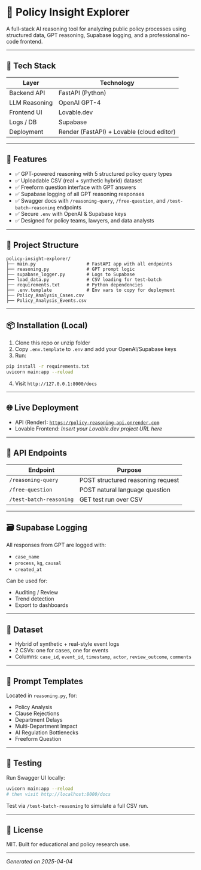 
# 🧠 Policy Insight Explorer

A full-stack AI reasoning tool for analyzing public policy processes using structured data, GPT reasoning, Supabase logging, and a professional no-code frontend.

---

## 🔧 Tech Stack

| Layer | Technology |
|-------|------------|
| Backend API | FastAPI (Python) |
| LLM Reasoning | OpenAI GPT-4 |
| Frontend UI | Lovable.dev |
| Logs / DB | Supabase |
| Deployment | Render (FastAPI) + Lovable (cloud editor) |

---

## 🚀 Features

- ✅ GPT-powered reasoning with 5 structured policy query types
- ✅ Uploadable CSV (real + synthetic hybrid) dataset
- ✅ Freeform question interface with GPT answers
- ✅ Supabase logging of all GPT reasoning responses
- ✅ Swagger docs with `/reasoning-query`, `/free-question`, and `/test-batch-reasoning` endpoints
- ✅ Secure `.env` with OpenAI & Supabase keys
- ✅ Designed for policy teams, lawyers, and data analysts

---

## 📁 Project Structure

```
policy-insight-explorer/
├── main.py                   # FastAPI app with all endpoints
├── reasoning.py              # GPT prompt logic
├── supabase_logger.py        # Logs to Supabase
├── load_data.py              # CSV loading for test-batch
├── requirements.txt          # Python dependencies
├── .env.template             # Env vars to copy for deployment
├── Policy_Analysis_Cases.csv
├── Policy_Analysis_Events.csv
```

---

## 📦 Installation (Local)

1. Clone this repo or unzip folder
2. Copy `.env.template` to `.env` and add your OpenAI/Supabase keys
3. Run:
```bash
pip install -r requirements.txt
uvicorn main:app --reload
```

4. Visit `http://127.0.0.1:8000/docs`

---

## 🌐 Live Deployment

- API (Render): [`https://policy-reasoning-api.onrender.com`](https://policy-reasoning-api.onrender.com)
- Lovable Frontend: _Insert your Lovable.dev project URL here_

---

## 📝 API Endpoints

| Endpoint | Purpose |
|----------|---------|
| `/reasoning-query` | POST structured reasoning request |
| `/free-question`   | POST natural language question |
| `/test-batch-reasoning` | GET test run over CSV |

---

## 🗃️ Supabase Logging

All responses from GPT are logged with:
- `case_name`
- `process`, `kg`, `causal`
- `created_at`

Can be used for:
- Auditing / Review
- Trend detection
- Export to dashboards

---

## 🧪 Dataset

- Hybrid of synthetic + real-style event logs
- 2 CSVs: one for cases, one for events
- Columns: `case_id`, `event_id`, `timestamp`, `actor`, `review_outcome`, `comments`

---

## 🧠 Prompt Templates

Located in `reasoning.py`, for:
- Policy Analysis
- Clause Rejections
- Department Delays
- Multi-Department Impact
- AI Regulation Bottlenecks
- Freeform Question

---

## 🧪 Testing

Run Swagger UI locally:
```bash
uvicorn main:app --reload
# then visit http://localhost:8000/docs
```

Test via `/test-batch-reasoning` to simulate a full CSV run.

---

## 📄 License

MIT. Built for educational and policy research use.

---

*Generated on 2025-04-04*

